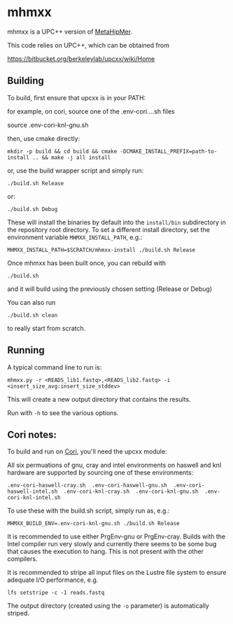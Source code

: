 # mhmxx #

mhmxx is a UPC++ version of [MetaHipMer](https://sites.google.com/lbl.gov/exabiome/downloads?authuser=0).

This code relies on UPC++, which can be obtained from

https://bitbucket.org/berkeleylab/upcxx/wiki/Home


## Building

To build, first ensure that upcxx is in your PATH:

for example, on cori, source one of the .env-cori....sh files

source .env-cori-knl-gnu.sh

then, use cmake directly:

`mkdir -p build && cd build && cmake -DCMAKE_INSTALL_PREFIX=path-to-install .. && make -j all install`

or, use the build wrapper script and simply run:

`./build.sh Release`

or:

`./build.sh Debug`

These will install the binaries by default into the `install/bin` subdirectory in the repository root directory. To set a different install 
directory, set the environment variable `MHMXX_INSTALL_PATH`, e.g.:

`MHMXX_INSTALL_PATH=$SCRATCH/mhmxx-install ./build.sh Release`

Once mhmxx has been built once, you can rebuild with

`./build.sh`

and it will build using the previously chosen setting (Release or Debug)

You can also run

`./build.sh clean`

to really start from scratch.

## Running


A typical command line to run is:

`mhmxx.py -r <READS_lib1.fastq>,<READS_lib2.fastq> -i <insert_size_avg:insert_size_stddev>`

This will create a new output directory that contains the results.

Run with `-h` to see the various options.

## Cori notes:

To build and run on [Cori](https://docs.nersc.gov/systems/cori/), you'll need the upcxx module:

All six permuations of gnu, cray and intel environments on haswell and knl hardware are supported
by sourcing one of these environments:

`.env-cori-haswell-cray.sh  .env-cori-haswell-gnu.sh  .env-cori-haswell-intel.sh  .env-cori-knl-cray.sh  .env-cori-knl-gnu.sh  .env-cori-knl-intel.sh`

To use these with the build.sh script, simply run as, e.g.:

`MHMXX_BUILD_ENV=.env-cori-knl-gnu.sh ./build.sh Release`

It is recommended to use either PrgEnv-gnu or PrgEnv-cray. Builds with the Intel compiler run very slowly and currently there seems to be some bug that causes the execution to hang. This is not present with the other compilers.

It is recommended to stripe all input files on the Lustre file system to ensure adequate I/O performance, e.g.

`lfs setstripe -c -1 reads.fastq`

The output directory (created using the `-o` parameter) is automatically striped.
